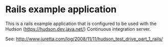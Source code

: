 Rails example application
=========================

This is a rails example application that is configured to be used with the Hudson (https://hudson.dev.java.net/) Continuous integration server.


See: http://www.juretta.com/log/2008/11/11/hudson_test_drive_part_1_rails/